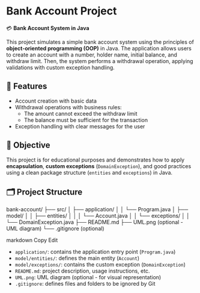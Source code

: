 # Bank Account Project

💳 **Bank Account System in Java**

This project simulates a simple bank account system using the principles of **object-oriented programming (OOP)** in Java. The application allows users to create an account with a number, holder name, initial balance, and withdraw limit. Then, the system performs a withdrawal operation, applying validations with custom exception handling.

## 🧩 Features
- Account creation with basic data
- Withdrawal operations with business rules:
  - The amount cannot exceed the withdraw limit
  - The balance must be sufficient for the transaction
- Exception handling with clear messages for the user

## 🎯 Objective
This project is for educational purposes and demonstrates how to apply **encapsulation**, **custom exceptions** (`DomainException`), and good practices using a clean package structure (`entities` and `exceptions`) in Java.

## 🗂️ Project Structure

bank-account/
├── src/
│ ├── application/
│ │ └── Program.java
│ ├── model/
│ │ ├── entities/
│ │ │ └── Account.java
│ │ └── exceptions/
│ │ └── DomainException.java
├── README.md
├── UML.png (optional - UML diagram)
└── .gitignore (optional)

markdown
Copy
Edit

- `application/`: contains the application entry point (`Program.java`)
- `model/entities/`: defines the main entity (`Account`)
- `model/exceptions/`: contains the custom exception (`DomainException`)
- `README.md`: project description, usage instructions, etc.
- `UML.png`: UML diagram (optional - for visual representation)
- `.gitignore`: defines files and folders to be ignored by Git
